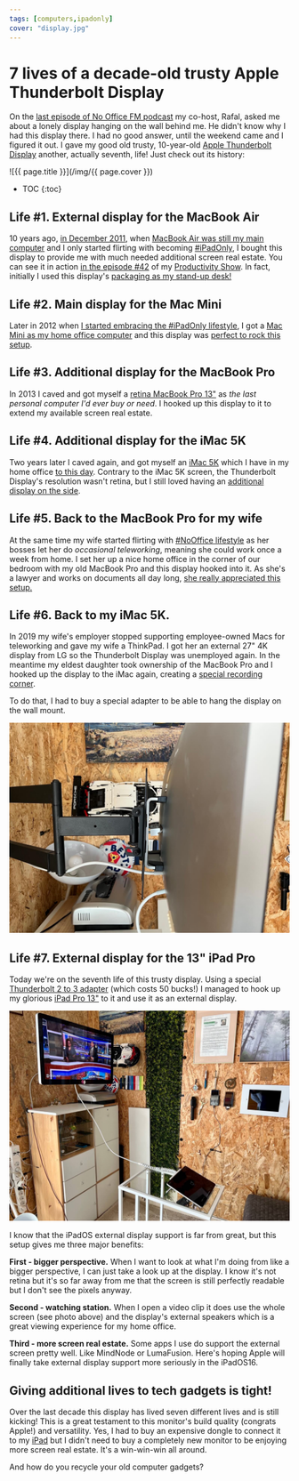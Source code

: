 ```yaml
---
tags: [computers,ipadonly]
cover: "display.jpg"
---
```


# 7 lives of a decade-old trusty Apple Thunderbolt Display

On the [last episode of No Office FM podcast](/noofficefm-32/) my co-host, Rafal, asked me about a lonely display hanging on the wall behind me. He didn't know why I had this display there. I had no good answer, until the weekend came and I figured it out. I gave my good old trusty, 10-year-old [Apple Thunderbolt Display](https://en.wikipedia.org/wiki/Apple_Thunderbolt_Display) another, actually seventh, life! Just check out its history:

<!--More-->

![{{ page.title }}](/img/{{ page.cover }})

* TOC
{:toc}

## Life #1. External display for the MacBook Air

10 years ago, [in December 2011](https://www.instagram.com/p/Xzi-C/), when [MacBook Air was still my main computer](/my-first-mac/) and I only started flirting with becoming [#iPadOnly](/ipadonly/), I bought this display to provide me with much needed additional screen real estate. You can see it in action [in the episode #42](/still-standing-stand-up-desk-and-productivity-show-42/) of my [Productivity Show](/show/). In fact, initially I used this display's [packaging as my stand-up desk!](https://www.instagram.com/p/Z6Zaf/)

## Life #2. Main display for the Mac Mini

Later in 2012 when [I started embracing the #iPadOnly lifestyle](/ipad-as-my-main-computer-prologue), I got a [Mac Mini as my home office computer](/part-16-why-i-still-need-a-mac-mini-ipad-as-m) and this display was [perfect to rock this setup](https://www.instagram.com/michaelsliwinski/p/TaoP8VJ_WR/).

## Life #3. Additional display for the MacBook Pro

In 2013 I caved and got myself a [retina MacBook Pro 13"](/my-last-pc) as *the last personal computer I'd ever buy or need*. I hooked up this display to it to extend my available screen real estate.

## Life #4. Additional display for the iMac 5K

Two years later I caved again, and got myself an [iMac 5K](/imac/) which I have in my home office [to this day](/office22/). Contrary to the iMac 5K screen, the Thunderbolt Display's resolution wasn't retina, but I still loved having an [additional display on the side](https://www.instagram.com/michaelsliwinski/p/4L_jT0J_RR/).

## Life #5. Back to the MacBook Pro for my wife

At the same time my wife started flirting with [#NoOffice lifestyle](/nooffice/) as her bosses let her do *occasional teleworking*, meaning she could work once a week from home. I set her up a nice home office in the corner of our bedroom with my old MacBook Pro and this display hooked into it. As she's a lawyer and works on documents all day long, [she really appreciated this setup.](https://www.instagram.com/p/7NoMySp_WQ/)

## Life #6. Back to my iMac 5K.

In 2019 my wife's employer stopped supporting employee-owned Macs for teleworking and gave my wife a ThinkPad. I got her an external 27" 4K display from LG so the Thunderbolt Display was unemployed again. In the meantime my eldest daughter took ownership of the MacBook Pro and I hooked up the display to the iMac again, creating a [special recording corner](/office21/).

To do that, I had to buy a special adapter to be able to hang the display on the wall mount.

![{{ page.title }} 2](/img/display-2.jpg)

## Life #7. External display for the 13" iPad Pro

Today we're on the seventh life of this trusty display. Using a special [Thunderbolt 2 to 3 adapter](https://www.apple.com/shop/product/MMEL2AM/A/thunderbolt-3-usb-c-to-thunderbolt-2-adapter) (which costs 50 bucks!) I managed to hook up my glorious [iPad Pro 13"](/ipad13pro/) to it and use it as an external display.

![{{ page.title }} 3](/img/display-3.jpg)

I know that the iPadOS external display support is far from great, but this setup gives me three major benefits:

**First - bigger perspective.** When I want to look at what I'm doing from like a bigger perspective, I can just take a look up at the display. I know it's not retina but it's so far away from me that the screen is still perfectly readable but I don't see the pixels anyway.

**Second - watching station.** When I open a video clip it does use the whole screen (see photo above) and the display's external speakers which is a great viewing experience for my home office.

**Third - more screen real estate.** Some apps I use do support the external screen pretty well. Like MindNode or LumaFusion. Here's hoping Apple will finally take external display support more seriously in the iPadOS16.

## Giving additional lives to tech gadgets is tight!

Over the last decade this display has lived seven different lives and is still kicking! This is a great testament to this monitor's build quality (congrats Apple!) and versatility. Yes, I had to buy an expensive dongle to connect it to my [iPad](/ipadonly/) but I didn't need to buy a completely new monitor to be enjoying more screen real estate. It's a win-win-win all around.

And how do you recycle your old computer gadgets? 

[n]: https://michael.gratis/nozbe
[np]: https://michael.gratis/nozbepersonal